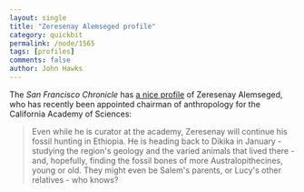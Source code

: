 ```yaml
---
layout: single 
title: "Zeresenay Alemseged profile" 
category: quickbit
permalink: /node/1565
tags: [profiles] 
comments: false 
author: John Hawks 
---
```


The <i>San Francisco Chronicle</i> has <a href="http://www.sfgate.com/cgi-bin/article.cgi?file=/c/a/2008/07/01/BASI11DS1L.DTL">a nice profile</a> of Zeresenay Alemseged, who has recently been appointed chairman of anthropology for the California Academy of Sciences:

<blockquote>Even while he is curator at the academy, Zeresenay will continue his fossil hunting in Ethiopia. He is heading back to Dikika in January - studying the region's geology and the varied animals that lived there - and, hopefully, finding the fossil bones of more Australopithecines, young or old. They might even be Salem's parents, or Lucy's other relatives - who knows?</blockquote>



